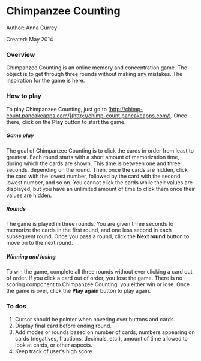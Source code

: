 # Chimpanzee Counting
Author: Anna Currey

Created: May 2014

### Overview
Chimpanzee Counting is an online memory and concentration game. The object is to get through three rounds without making any mistakes. The inspiration for the game is [here](https://www.youtube.com/watch?v=JkNV0rSndJ0).

### How to play
To play Chimpanzee Counting, just go to [http://chimp-count.pancakeapps.com/](http://chimp-count.pancakeapps.com/). Once there, click on the **Play** button to start the game.

##### Game play
The goal of Chimpanzee Counting is to click the cards in order from least to greatest. Each round starts with a short amount of memorization time, during which the cards are shown. This time is between one and three seconds, depending on the round. Then, once the cards are hidden, click the card with the lowest number, followed by the card with the second lowest number, and so on. You cannot click the cards while their values are displayed, but you have an unlimited amount of time to click them once their values are hidden.

##### Rounds
The game is played in three rounds. You are given three seconds to memorize the cards in the first round, and one less second in each subsequent round. Once you pass a round, click the **Next round** button to move on to the next round.

##### Winning and losing
To win the game, complete all three rounds without ever clicking a card out of order. If you click a card out of order, you lose the game. There is no scoring component to Chimpanzee Counting; you either win or lose. Once the game is over, click the **Play again** button to play again.

### To dos
1. Cursor should be pointer when hovering over buttons and cards.
2. Display final card before ending round.
3. Add modes or rounds based on number of cards, numbers appearing on cards (negatives, fractions, decimals, etc.), amount of time allowed to look at cards, or other aspects.
4. Keep track of user’s high score.


